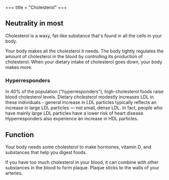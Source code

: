 +++
title = "Cholesterol"
+++

## Neutrality in most
Cholesterol is a waxy, fat-like substance that's found in all the cells in your body. 

Your body makes all the cholesterol it needs. The body tightly regulates the amount of cholesterol in the blood by controlling its production of cholesterol. When your dietary intake of cholesterol goes down, your body makes more.

### Hyperresponders
In 40% of the population (“hyperresponders”), high-cholesterol foods raise blood cholesterol levels. Dietary cholesterol modestly increases LDL in these individuals - general increase in LDL particles typically reflects an increase in large LDL particles — not small, dense LDL. In fact, people who have mainly large LDL particles have a lower risk of heart disease. Hyperresponders also experience an increase in HDL particles.

## Function
Your body needs some cholesterol to make hormones, vitamin D, and substances that help you digest foods.

If you have too much cholesterol in your blood, it can combine with other substances in the blood to form plaque. Plaque sticks to the walls of your arteries.